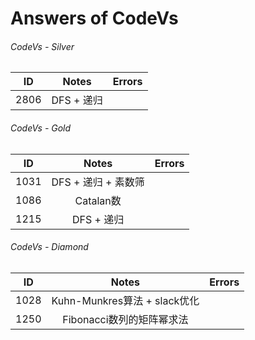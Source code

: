 # Answers of CodeVs

###### CodeVs - Silver

|  ID  |  Notes   | Errors |
| :--: | :------: | :----: |
| 2806 | DFS + 递归 |        |

###### CodeVs - Gold

|  ID  |     Notes      | Errors |
| :--: | :------------: | ------ |
| 1031 | DFS + 递归 + 素数筛 |        |
| 1086 |    Catalan数    |        |
| 1215 |    DFS + 递归    |        |

###### CodeVs - Diamond

|  ID  |          Notes           | Errors |
| :--: | :----------------------: | ------ |
| 1028 | Kuhn-Munkres算法 + slack优化 |        |
| 1250 |    Fibonacci数列的矩阵幂求法     |        |